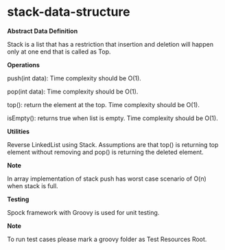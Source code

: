 # stack-data-structure

**Abstract Data Definition**

Stack is a list that has a restriction that insertion and deletion will happen only at one end that is called as Top.

**Operations**

push(int data): Time complexity should be O(1).

pop(int data): Time complexity should be O(1).

top(): return the element at the top. Time complexity should be O(1).

isEmpty(): returns true when list is empty. Time complexity should be O(1).

**Utilities**

Reverse LinkedList using Stack. Assumptions are that top() is returning top element without removing and pop() is returning the deleted element.


**Note**

In array implementation of stack push has worst case scenario of O(n) when stack is full.

**Testing**

Spock framework with Groovy is used for unit testing.

**Note**

To run test cases please mark a groovy folder as Test Resources Root.